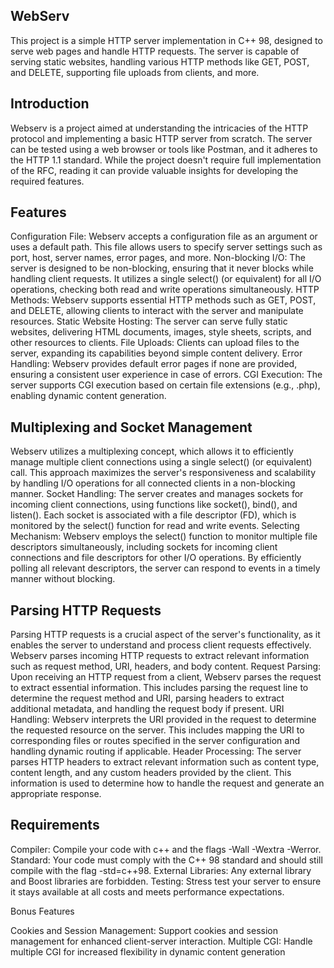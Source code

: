 ## WebServ

This project is a simple HTTP server implementation in C++ 98, designed to serve web pages and handle HTTP requests. The server is capable of serving static websites, handling various HTTP methods like GET, POST, and DELETE, supporting file uploads from clients, and more.

## Introduction

Webserv is a project aimed at understanding the intricacies of the HTTP protocol and implementing a basic HTTP server from scratch. The server can be tested using a web browser or tools like Postman, and it adheres to the HTTP 1.1 standard. While the project doesn't require full implementation of the RFC, reading it can provide valuable insights for developing the required features.

## Features

Configuration File: Webserv accepts a configuration file as an argument or uses a default path. This file allows users to specify server settings such as port, host, server names, error pages, and more.
Non-blocking I/O: The server is designed to be non-blocking, ensuring that it never blocks while handling client requests. It utilizes a single select() (or equivalent) for all I/O operations, checking both read and write operations simultaneously.
HTTP Methods: Webserv supports essential HTTP methods such as GET, POST, and DELETE, allowing clients to interact with the server and manipulate resources.
Static Website Hosting: The server can serve fully static websites, delivering HTML documents, images, style sheets, scripts, and other resources to clients.
File Uploads: Clients can upload files to the server, expanding its capabilities beyond simple content delivery.
Error Handling: Webserv provides default error pages if none are provided, ensuring a consistent user experience in case of errors.
CGI Execution: The server supports CGI execution based on certain file extensions (e.g., .php), enabling dynamic content generation.

## Multiplexing and Socket Management

Webserv utilizes a multiplexing concept, which allows it to efficiently manage multiple client connections using a single select() (or equivalent) call. This approach maximizes the server's responsiveness and scalability by handling I/O operations for all connected clients in a non-blocking manner.
Socket Handling: The server creates and manages sockets for incoming client connections, using functions like socket(), bind(), and listen(). Each socket is associated with a file descriptor (FD), which is monitored by the select() function for read and write events.
Selecting Mechanism: Webserv employs the select() function to monitor multiple file descriptors simultaneously, including sockets for incoming client connections and file descriptors for other I/O operations. By efficiently polling all relevant descriptors, the server can respond to events in a timely manner without blocking.

## Parsing HTTP Requests

Parsing HTTP requests is a crucial aspect of the server's functionality, as it enables the server to understand and process client requests effectively. Webserv parses incoming HTTP requests to extract relevant information such as request method, URI, headers, and body content.
Request Parsing: Upon receiving an HTTP request from a client, Webserv parses the request to extract essential information. This includes parsing the request line to determine the request method and URI, parsing headers to extract additional metadata, and handling the request body if present.
URI Handling: Webserv interprets the URI provided in the request to determine the requested resource on the server. This includes mapping the URI to corresponding files or routes specified in the server configuration and handling dynamic routing if applicable.
Header Processing: The server parses HTTP headers to extract relevant information such as content type, content length, and any custom headers provided by the client. This information is used to determine how to handle the request and generate an appropriate response.

## Requirements

Compiler: Compile your code with c++ and the flags -Wall -Wextra -Werror.
Standard: Your code must comply with the C++ 98 standard and should still compile with the flag -std=c++98.
External Libraries: Any external library and Boost libraries are forbidden.
Testing: Stress test your server to ensure it stays available at all costs and meets performance expectations.

Bonus Features

Cookies and Session Management: Support cookies and session management for enhanced client-server interaction.
Multiple CGI: Handle multiple CGI for increased flexibility in dynamic content generation
